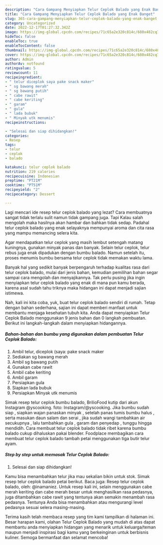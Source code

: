```yaml
---
description: "Cara Gampang Menyiapkan Telur Ceplok Balado yang Enak Banget"
title: "Cara Gampang Menyiapkan Telur Ceplok Balado yang Enak Banget"
slug: 365-cara-gampang-menyiapkan-telur-ceplok-balado-yang-enak-banget
category: Uncategorized
date: 2022-12-17T01:27:32.342Z
image: https://img-global.cpcdn.com/recipes/71c65a2e320c814c/680x482cq70/telur-ceplok-balado-foto-resep-utama.jpg
hideToc: false
enableToc: true
enableTocContent: false
thumbnail: https://img-global.cpcdn.com/recipes/71c65a2e320c814c/680x482cq70/telur-ceplok-balado-foto-resep-utama.jpg
cover: https://img-global.cpcdn.com/recipes/71c65a2e320c814c/680x482cq70/telur-ceplok-balado-foto-resep-utama.jpg
author: Admin
authorAv: notfound
ratingvalue: 5
reviewcount: 11
recipeingredient:
- " telur diceplok saya pake snack maker"
- " sg bawang merah"
- " sg bawang putih"
- " cabe rawit"
- " cabe keriting"
- " garam"
- " gula"
- " lada bubuk"
- " Minyak utk menumis"
recipeinstructions:

- "Selesai dan siap dihidangkan!"
categories:
- Resep
tags:
- telur
- ceplok
- balado

katakunci: telur ceplok balado 
nutrition: 219 calories
recipecuisine: Indonesian
preptime: "PT21M"
cooktime: "PT51M"
recipeyield: "2"
recipecategory: Dessert

---
```



Lagi mencari ide resep telur ceplok balado yang lezat? Cara membuatnya sangat tidak terlalu sulit namun tidak gampang juga. Tapi Kalau salah mengolah maka hasilnya akan hambar dan bahkan tidak sedap. Padahal telur ceplok balado yang enak selayaknya mempunyai aroma dan cita rasa yang mampu memancing selera kita.


Agar mendapatkan telur ceplok yang masih lembut setengah matang kuningnya, gunakan minyak panas dan banyak. Selain telur ceplok, telur rebus juga enak dipadukan dengan bumbu balado. Namun setelah itu, proses menumis bumbu bersama telur ceplok tidak memakan waktu lama.

Banyak hal yang sedikit banyak berpengaruh terhadap kualitas rasa dari telur ceplok balado, mulai dari jenis bahan, kemudian pemilihan bahan segar sampai cara mengolah dan menyajikannya. Tak perlu pusing jika ingin menyiapkan telur ceplok balado yang enak di mana pun kamu berada, karena asal sudah tahu triknya maka hidangan ini dapat menjadi sajian istimewa.


Nah, kali ini kita coba, yuk, buat telur ceplok balado sendiri di rumah. Tetap dengan bahan sederhana, sajian ini dapat memberi manfaat untuk membantu menjaga kesehatan tubuh kita. Anda dapat menyiapkan Telur Ceplok Balado menggunakan 9 jenis bahan dan 0 langkah pembuatan. Berikut ini langkah-langkah dalam menyiapkan hidangannya.

<!--inarticleads1-->

##### Bahan-bahan dan bumbu yang digunakan dalam pembuatan Telur Ceplok Balado:

1. Ambil  telur, diceplok (saya: pake snack maker
1. Sediakan  sg bawang merah
1. Ambil  sg bawang putih
1. Gunakan  cabe rawit
1. Ambil  cabe keriting
1. Ambil  garam
1. Persiapkan  gula
1. Siapkan  lada bubuk
1. Persiapkan  Minyak utk menumis


Simak resep telur ceplok bumbu balado, BrilioFood kutip dari akun Instagram @yscooking. foto: Instagram/@yscooking. Jika bumbu sudah siap , siapkan wajan panaskan minyak , setelah panas tumis bumbu halus , serta masukan daun salam dan serai , jika sudah wangi tambahkan air secukupnya , lalu tambahkan gula , garam dan penyedap , tunggu hingga mendidih. Cara membuat telur ceplok balado tidak ribet karena bumbu balado cukup dihaluskan pakai blender. Foodplace membagikan cara membuat telur ceplok balado tambah petai menggunakan tiga butir telur ayam. 

<!--inarticleads2-->

##### Step by step untuk memasak Telur Ceplok Balado:


1. Selesai dan siap dihidangkan!

Kamu bisa menambahkan telur jika mau sekalian bikin untuk stok. Simak resep telur ceplok balado petai berikut. Baca juga: Resep telur ceplok balado, oleh: @inamaniez. Untuk resep kali ini, selain menggunakan cabe merah keriting dan cabe merah besar untuk menghasilkan rasa pedasnya, juga ditambahkan cabe rawit yang tentunya akan semakin menambah rasa pedasnya. Tentunya Anda bisa menambahkan atau mengurangi level pedasnya sesuai selera masing-masing. 

Terima kasih telah membaca resep yang tim kami tampilkan di halaman ini. Besar harapan kami, olahan Telur Ceplok Balado yang mudah di atas dapat membantu anda menyiapkan hidangan yang menarik untuk keluarga/teman maupun menjadi inspirasi bagi kamu yang berkeinginan untuk berbisnis kuliner. Semoga bermanfaat dan selamat mencoba!
